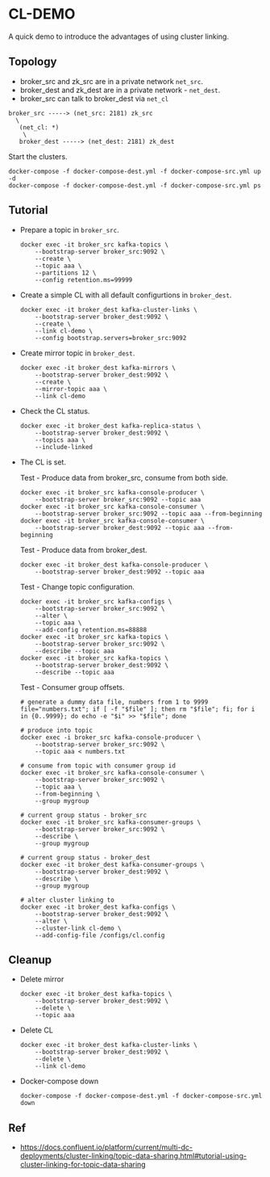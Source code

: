 # CL-DEMO

A quick demo to introduce the advantages of using cluster linking.


## Topology

- broker_src and zk_src are in a private network `net_src`.
- broker_dest and zk_dest are in a private network - `net_dest`.
- broker_src can talk to broker_dest via `net_cl`
```
broker_src -----> (net_src: 2181) zk_src
  \
   (net_cl: *)
    \
   broker_dest -----> (net_dest: 2181) zk_dest
```

Start the clusters.
```
docker-compose -f docker-compose-dest.yml -f docker-compose-src.yml up -d
docker-compose -f docker-compose-dest.yml -f docker-compose-src.yml ps
```

## Tutorial

- Prepare a topic in `broker_src`.
    ```
    docker exec -it broker_src kafka-topics \
        --bootstrap-server broker_src:9092 \
        --create \
        --topic aaa \
        --partitions 12 \
        --config retention.ms=99999
    ```

- Create a simple CL with all default configurtions in `broker_dest`.
    ```
    docker exec -it broker_dest kafka-cluster-links \
        --bootstrap-server broker_dest:9092 \
        --create \
        --link cl-demo \
        --config bootstrap.servers=broker_src:9092
    ```

-  Create mirror topic in `broker_dest`.
    ```
    docker exec -it broker_dest kafka-mirrors \
        --bootstrap-server broker_dest:9092 \
        --create \
        --mirror-topic aaa \
        --link cl-demo
    ```

- Check the CL status.
    ```
    docker exec -it broker_dest kafka-replica-status \
        --bootstrap-server broker_dest:9092 \
        --topics aaa \
        --include-linked 
    ```

- The CL is set.
    
    Test - Produce data from broker_src, consume from both side.
    ```
    docker exec -it broker_src kafka-console-producer \
        --bootstrap-server broker_src:9092 --topic aaa
    docker exec -it broker_src kafka-console-consumer \
        --bootstrap-server broker_src:9092 --topic aaa --from-beginning
    docker exec -it broker_src kafka-console-consumer \
        --bootstrap-server broker_dest:9092 --topic aaa --from-beginning
    ```

    Test - Produce data from broker_dest.
    ```
    docker exec -it broker_dest kafka-console-producer \
        --bootstrap-server broker_dest:9092 --topic aaa
    ```

    Test - Change topic configuration.
    ```
    docker exec -it broker_src kafka-configs \
        --bootstrap-server broker_src:9092 \
        --alter \
        --topic aaa \
        --add-config retention.ms=88888
    docker exec -it broker_src kafka-topics \
        --bootstrap-server broker_src:9092 \
        --describe --topic aaa
    docker exec -it broker_src kafka-topics \
        --bootstrap-server broker_dest:9092 \
        --describe --topic aaa
    ```

    Test - Consumer group offsets.
    ```
    # generate a dummy data file, numbers from 1 to 9999
    file="numbers.txt"; if [ -f "$file" ]; then rm "$file"; fi; for i in {0..9999}; do echo -e "$i" >> "$file"; done

    # produce into topic
    docker exec -i broker_src kafka-console-producer \
        --bootstrap-server broker_src:9092 \
        --topic aaa < numbers.txt
    
    # consume from topic with consumer group id
    docker exec -it broker_src kafka-console-consumer \
        --bootstrap-server broker_src:9092 \
        --topic aaa \
        --from-beginning \
        --group mygroup

    # current group status - broker_src
    docker exec -it broker_src kafka-consumer-groups \
        --bootstrap-server broker_src:9092 \
        --describe \
        --group mygroup
    
    # current group status - broker_dest
    docker exec -it broker_dest kafka-consumer-groups \
        --bootstrap-server broker_dest:9092 \
        --describe \
        --group mygroup

    # alter cluster linking to 
    docker exec -it broker_dest kafka-configs \
        --bootstrap-server broker_dest:9092 \
        --alter \
        --cluster-link cl-demo \
        --add-config-file /configs/cl.config
    ```

## Cleanup
- Delete mirror
    ```
    docker exec -it broker_dest kafka-topics \
        --bootstrap-server broker_dest:9092 \
        --delete \
        --topic aaa 
    ```
- Delete CL
    ```
    docker exec -it broker_dest kafka-cluster-links \
        --bootstrap-server broker_dest:9092 \
        --delete \
        --link cl-demo
    ```
- Docker-compose down
    ```
    docker-compose -f docker-compose-dest.yml -f docker-compose-src.yml down
    ```

## Ref
- https://docs.confluent.io/platform/current/multi-dc-deployments/cluster-linking/topic-data-sharing.html#tutorial-using-cluster-linking-for-topic-data-sharing